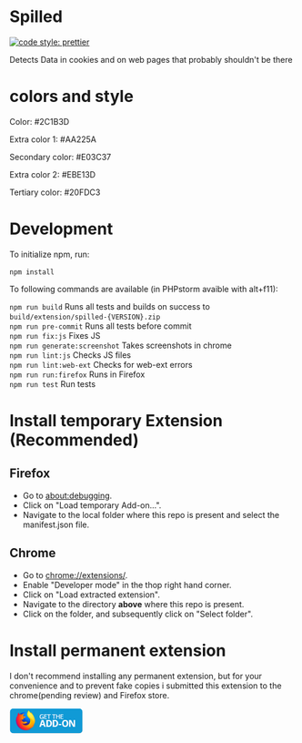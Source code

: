 # Spilled
[![code style: prettier](https://img.shields.io/badge/code_style-prettier-ff69b4.svg?style=flat-square)](https://github.com/prettier/prettier)

Detects Data in cookies and on web pages that probably shouldn't be there

# colors and style
Color: #2C1B3D

Extra color 1: #AA225A

Secondary color: #E03C37

Extra color 2: #EBE13D

Tertiary color: #20FDC3

# Development
To initialize npm, run:
```
npm install
```
To following commands are available (in PHPstorm avaible with alt+f11):

`npm run build` Runs all tests and builds on success to `build/extension/spilled-{VERSION}.zip` <br>
`npm run pre-commit` Runs all tests before commit <br>
`npm run fix:js` Fixes JS <br>
`npm run generate:screenshot` Takes screenshots in chrome <br>
`npm run lint:js` Checks JS files <br>
`npm run lint:web-ext` Checks for web-ext errors <br>
`npm run run:firefox` Runs in Firefox <br>
`npm run test` Run tests <br>


# Install temporary Extension (Recommended)

## Firefox
- Go to [about:debugging](about:debugging).
- Click on "Load temporary Add-on...".
- Navigate to the local folder where this repo is present and select the manifest.json file.

## Chrome
- Go to [chrome://extensions/](chrome://extensions/).
- Enable "Developer mode" in the thop right hand corner.
- Click on "Load extracted extension".
- Navigate to the directory __above__ where this repo is present.
- Click on the folder, and subsequently click on "Select folder".

# Install permanent extension
I don't recommend installing any permanent extension, but for your convenience and to prevent fake copies i submitted this extension to the chrome(pending review) and Firefox store.

[![Download for Firefox](./icons/firefox_addon.png)](https://addons.mozilla.org/en-US/firefox/addon/spilled/)
